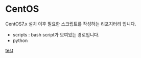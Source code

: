 # CentOS

CentOS7.x 설치 이후 필요한 스크립트를 작성하는 리포지터리 입니다.

- scripts : bash script가 모여있는 경로입니다.
- python

[test](scripts/test.md)
